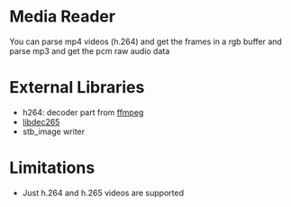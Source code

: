 # Media Reader

You can parse mp4 videos (h.264) and get the frames in a rgb buffer and parse mp3 and get the pcm raw audio data

# External Libraries

 - h264: decoder part from [ffmpeg](https://github.com/FFmpeg/FFmpeg)
 - [libdec265](https://github.com/strukturag/libde265)
 - stb_image writer

# Limitations

 - Just h.264 and h.265 videos are supported
